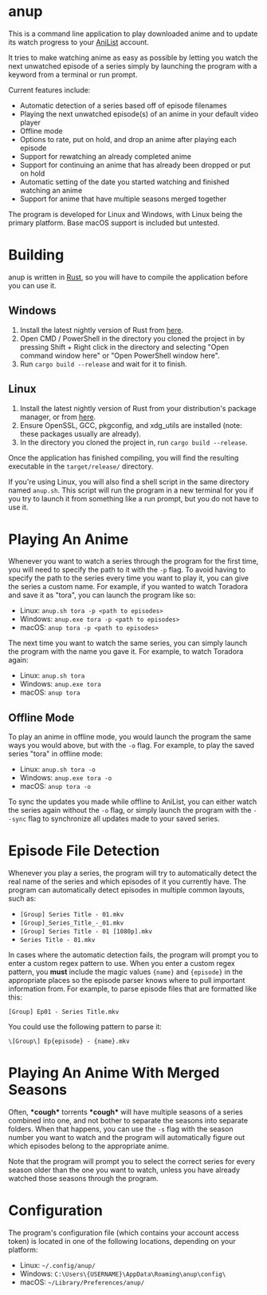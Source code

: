 # anup
This is a command line application to play downloaded anime and to update its watch progress to your [AniList](https://anilist.co) account.

It tries to make watching anime as easy as possible by letting you watch the next unwatched episode of a series simply by launching the program with a keyword from a terminal or run prompt.

Current features include:
* Automatic detection of a series based off of episode filenames
* Playing the next unwatched episode(s) of an anime in your default video player
* Offline mode
* Options to rate, put on hold, and drop an anime after playing each episode
* Support for rewatching an already completed anime
* Support for continuing an anime that has already been dropped or put on hold
* Automatic setting of the date you started watching and finished watching an anime
* Support for anime that have multiple seasons merged together

The program is developed for Linux and Windows, with Linux being the primary platform.
Base macOS support is included but untested.

# Building
anup is written in [Rust](https://www.rust-lang.org), so you will have to compile the application before you can use it.

Windows
-------
1. Install the latest nightly version of Rust from [here](https://rustup.rs).
2. Open CMD / PowerShell in the directory you cloned the project in by pressing Shift + Right click in the directory and selecting "Open command window here" or "Open PowerShell window here".
3. Run `cargo build --release` and wait for it to finish.

Linux
-----
1. Install the latest nightly version of Rust from your distribution's package manager, or from [here](https://rustup.rs).
2. Ensure OpenSSL, GCC, pkgconfig, and xdg_utils are installed (note: these packages usually are already).
3. In the directory you cloned the project in, run `cargo build --release`.

Once the application has finished compiling, you will find the resulting executable in the `target/release/` directory.

If you're using Linux, you will also find a shell script in the same directory named `anup.sh`.
This script will run the program in a new terminal for you if you try to launch it from something like a run prompt, but you do not have to use it.

# Playing An Anime
Whenever you want to watch a series through the program for the first time, you will need to specify the path to it with the `-p` flag.
To avoid having to specify the path to the series every time you want to play it, you can give the series a custom name.
For example, if you wanted to watch Toradora and save it as "tora", you can launch the program like so:
* Linux: `anup.sh tora -p <path to episodes>`
* Windows: `anup.exe tora -p <path to episodes>`
* macOS: `anup tora -p <path to episodes>`

The next time you want to watch the same series, you can simply launch the program with the name you gave it. For example, to watch Toradora again:
* Linux: `anup.sh tora`
* Windows: `anup.exe tora`
* macOS: `anup tora`

Offline Mode
------------
To play an anime in offline mode, you would launch the program the same ways you would above, but with the `-o` flag. For example, to play the saved series "tora" in offline mode:
* Linux: `anup.sh tora -o`
* Windows: `anup.exe tora -o`
* macOS: `anup tora -o`

To sync the updates you made while offline to AniList, you can either watch the series again without the `-o` flag, or simply launch the program with the `--sync` flag to synchronize all updates made to your saved series.

# Episode File Detection
Whenever you play a series, the program will try to automatically detect the real name of the series and which episodes of it you currently have.
The program can automatically detect episodes in multiple common layouts, such as:

* `[Group] Series Title - 01.mkv`
* `[Group]_Series_Title_-_01.mkv`
* `[Group] Series Title - 01 [1080p].mkv`
* `Series Title - 01.mkv`

In cases where the automatic detection fails, the program will prompt you to enter a custom regex pattern to use.
When you enter a custom regex pattern, you **must** include the magic values `{name}` and `{episode}` in the appropriate places so the episode parser knows where to pull important information from.
For example, to parse episode files that are formatted like this:

`[Group] Ep01 - Series Title.mkv`

You could use the following pattern to parse it:

`\[Group\] Ep{episode} - {name}.mkv`

# Playing An Anime With Merged Seasons
Often, **\*cough\*** torrents **\*cough\*** will have multiple seasons of a series combined into one, and not bother to separate the seasons into separate folders.
When that happens, you can use the `-s` flag with the season number you want to watch and the program will automatically figure out which episodes belong to the appropriate anime.

Note that the program will prompt you to select the correct series for every season older than the one you want to watch, unless you have already watched those seasons through the program.

# Configuration

The program's configuration file (which contains your account access token) is located in one of the following locations, depending on your platform:
* Linux: `~/.config/anup/`
* Windows: `C:\Users\{USERNAME}\AppData\Roaming\anup\config\`
* macOS: `~/Library/Preferences/anup/`
